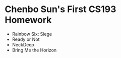 # Chenbo Sun's First CS193 Homework

- Rainbow Six: Siege
- Ready or Not
- NeckDeep
- Bring Me the Horizon
